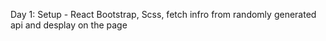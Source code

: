 Day 1:
Setup - React Bootstrap, Scss,
fetch infro from randomly generated api and desplay on the page
